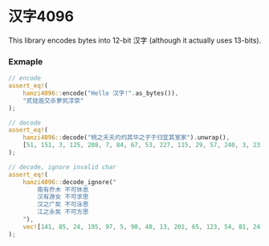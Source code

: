 # 汉字4096

This library encodes bytes into 12-bit 汉字 (although it actually uses 13-bits).

### Exmaple

```rust
// encode
assert_eq!(
	hanzi4096::encode("Hello 汉字!".as_bytes()),
	"贰娃迤交杀萝尻淳荥"
);

// decode
assert_eq!(
    hanzi4096::decode("桃之夭夭灼灼其华之子于归宜其室家").unwrap(),
    [51, 151, 3, 125, 208, 7, 84, 67, 53, 227, 115, 29, 57, 240, 3, 23, 144, 14, 253, 52, 62, 160, 38, 131]
);

// decode, ignore invalid char
assert_eq!(
	hanzi4096::decode_ignore("
        南有乔木 不可休息
        汉有游女 不可求思
        汉之广矣 不可泳思
        江之永矣 不可方思
	"),
	vec![141, 85, 24, 195, 97, 5, 90, 48, 13, 201, 65, 123, 54, 81, 24, 205, 42, 4, 90, 48, 13, 177, 178, 93, 54, 145, 3, 52, 224, 57, 90, 48, 13, 232, 180, 93, 25, 146, 3, 67, 225, 57, 90, 48, 13, 162, 176, 93]
);
```

